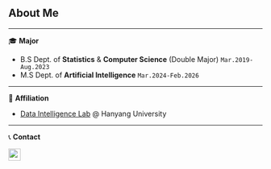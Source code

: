 ## About Me
---
🎓 **Major**
- B.S Dept. of **Statistics** & **Computer Science** (Double Major) ```Mar.2019-Aug.2023```
- M.S Dept. of **Artificial Intelligence** ```Mar.2024-Feb.2026```

---

🏢 **Affiliation**
 - [Data Intelligence Lab](https://dilab.hanyang.ac.kr/index.html) @ Hanyang University 

---

 📞 **Contact**
 
<a href="mailto:mailto:ekgp7812@gmail.com" target="_blank">
<img src="https://img.shields.io/badge/Gmail-EA4335.svg?style=flat-square&logo=Gmail&logoColor=white"
 height="24"/>
</a>







